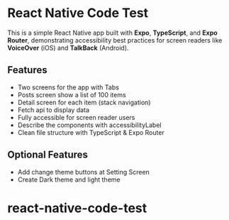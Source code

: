 # React Native Code Test

This is a simple React Native app built with **Expo**, **TypeScript**, and **Expo Router**, demonstrating accessibility best practices for screen readers like **VoiceOver** (iOS) and **TalkBack** (Android).

## Features

- Two screens for the app with Tabs
- Posts screen show a list of 100 items
- Detail screen for each item (stack navigation)
- Fetch api to display data
- Fully accessible for screen reader users
- Describe the components with accessibilityLabel
- Clean file structure with TypeScript & Expo Router

## Optional Features

- Add change theme buttons at Setting Screen
- Create Dark theme and light theme
# react-native-code-test
